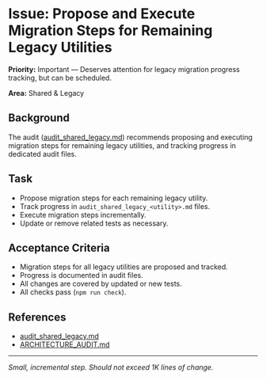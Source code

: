 # Issue: Propose and Execute Migration Steps for Remaining Legacy Utilities

**Priority:** Important — Deserves attention for legacy migration progress tracking, but can be scheduled.

**Area:** Shared & Legacy

## Background
The audit ([audit_shared_legacy.md](../audit_shared_legacy.md)) recommends proposing and executing migration steps for remaining legacy utilities, and tracking progress in dedicated audit files.

## Task
- Propose migration steps for each remaining legacy utility.
- Track progress in `audit_shared_legacy_<utility>.md` files.
- Execute migration steps incrementally.
- Update or remove related tests as necessary.

## Acceptance Criteria
- Migration steps for all legacy utilities are proposed and tracked.
- Progress is documented in audit files.
- All changes are covered by updated or new tests.
- All checks pass (`npm run check`).

## References
- [audit_shared_legacy.md](../audit_shared_legacy.md)
- [ARCHITECTURE_AUDIT.md](../ARCHITECTURE_AUDIT.md)

---
_Small, incremental step. Should not exceed 1K lines of change._
